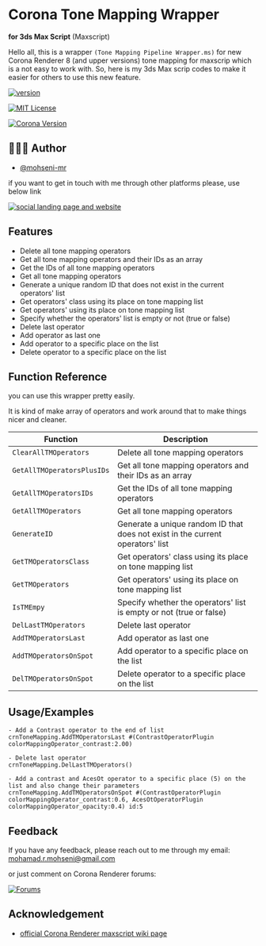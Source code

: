 
# Corona Tone Mapping Wrapper 
**for 3ds Max Script** (Maxscript)

Hello all, this is a wrapper `(Tone Mapping Pipeline Wrapper.ms)` for new Corona Renderer 8 (and upper versions) tone mapping for maxscrip which is a not easy to work with. So, here is my 3ds Max scrip codes to make it easier for others to use this new feature.


[![version](https://img.shields.io/badge/version-1.0-blue)](https://bio.mohseni.info/) 

[![MIT License](https://img.shields.io/badge/License-MIT-green.svg)](https://github.com/mohseni-mr/Corona-Tone-Mapping-Wrapper/blob/main/LICENSE)

[![Corona Version](https://img.shields.io/badge/Corona%20Renderer-v8.0%20and%20up-red)](https://corona-renderer.com/)

## 👨🏻‍💻 Author

- [@mohseni-mr](https://github.com/mohseni-mr)

if you want to get in touch with me through other platforms please, use below link

[![social landing page and website](https://img.shields.io/badge/my_social_langind_page-FF0000?style=for-the-badge)](https://mohseni.info/bio/)

## Features

- Delete all tone mapping operators
- Get all tone mapping operators and their IDs as an array
- Get the IDs of all tone mapping operators
- Get all tone mapping operators
- Generate a unique random ID that does not exist in the current operators' list
- Get operators' class using its place on tone mapping list
- Get operators' using its place on tone mapping list
- Specify whether the operators' list is empty or not (true or false)
- Delete last operator
- Add operator as last one
- Add operator to a specific place on the list
- Delete operator to a specific place on the list

## Function Reference

you can use this wrapper pretty easily. 

It is kind of make array of operators and work around that to make things nicer and cleaner.

| Function | Description |
| ----------------- | ----------------- |
| `ClearAllTMOperators` | Delete all tone mapping operators |
| `GetAllTMOperatorsPlusIDs` | Get all tone mapping operators and their IDs as an array |
| `GetAllTMOperatorsIDs` | Get the IDs of all tone mapping operators |
| `GetAllTMOperators` | Get all tone mapping operators |
| `GenerateID` | Generate a unique random ID that does not exist in the current operators' list |
| `GetTMOperatorsClass` | Get operators' class using its place on tone mapping list |
| `GetTMOperators` | Get operators' using its place on tone mapping list |
| `IsTMEmpy` | Specify whether the operators' list is empty or not (true or false) |
| `DelLastTMOperators` | Delete last operator |
| `AddTMOperatorsLast` | Add operator as last one |
| `AddTMOperatorsOnSpot` | Add operator to a specific place on the list |
| `DelTMOperatorsOnSpot` | Delete operator to a specific place on the list |

## Usage/Examples

```
- Add a Contrast operator to the end of list
crnToneMapping.AddTMOperatorsLast #(ContrastOperatorPlugin colorMappingOperator_contrast:2.00)

- Delete last operator
crnToneMapping.DelLastTMOperators()

- Add a contrast and AcesOt operator to a specific place (5) on the list and also change their parameters
crnToneMapping.AddTMOperatorsOnSpot #(ContrastOperatorPlugin colorMappingOperator_contrast:0.6, AcesOtOperatorPlugin colorMappingOperator_opacity:0.4) id:5
```


## Feedback

If you have any feedback, please reach out to me through my email:
mohamad.r.mohseni@gmail.com

or just comment on Corona Renderer forums:

[![Forums](https://img.shields.io/badge/-Topic%20on%20Corona%20Renderer%20Forums-orange)](https://forum.corona-renderer.com/index.php?topic=37407.0)



## Acknowledgement

 - [official Corona Renderer maxscript wiki page](https://wiki.corona-renderer.com/maxscript)

